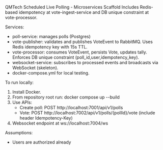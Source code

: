 QMTech Scheduled Live Polling - Microservices Scaffold
Includes Redis-based idempotency at vote-ingest-service and DB unique constraint at vote-processor.

Services:
- poll-service: manages polls (Postgres)
- vote-publisher: validates and publishes VoteEvent to RabbitMQ. Uses Redis idempotency key with 15s TTL.
- vote-processor: consumes VoteEvent, persists Vote, updates tally. Enforces DB unique constraint (poll_id,user,idempotency_key).
- websocket-service: subscribes to processed events and broadcasts via WebSocket (skeleton).
- docker-compose.yml for local testing.

To run locally:
1. Install Docker.
2. From repository root run:
   docker compose up --build
3. Use APIs:
    - Create poll: POST http://localhost:7001/api/v1/polls
    - Vote: POST http://localhost:7002/api/v1/polls/{pollId}/vote  (include header Idempotency-Key)
4. Websocket endpoint at ws://localhost:7004/ws

Assumptions:
- Users are authorized already

